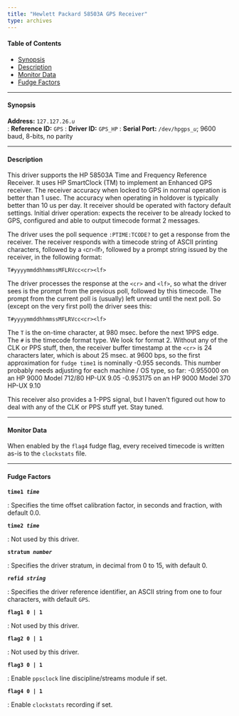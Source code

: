 ```yaml
---
title: "Hewlett Packard 58503A GPS Receiver"
type: archives
---
```


#### Table of Contents

*   [Synopsis](/archives/3-5.93e/driver26/#synopsis)
*   [Description](/archives/3-5.93e/driver26/#description)
*   [Monitor Data](/archives/3-5.93e/driver26/#monitor-data)
*   [Fudge Factors](/archives/3-5.93e/driver26/#fudge-factors)

* * *

#### Synopsis

**Address:** <code>127.127.26._u_</code>  
: **Reference ID:** <code>GPS</code>
: **Driver ID:** <code>GPS_HP</code>
: **Serial Port:** <code>/dev/hpgps\__u_</code>; 9600 baud, 8-bits, no parity

* * *

#### Description

This driver supports the HP 58503A Time and Frequency Reference Receiver. It uses HP SmartClock (TM) to implement an Enhanced GPS receiver. The receiver accuracy when locked to GPS in normal operation is better than 1 usec. The accuracy when operating in holdover is typically better than 10 us per day. It receiver should be operated with factory default settings. Initial driver operation: expects the receiver to be already locked to GPS, configured and able to output timecode format 2 messages. 

The driver uses the poll sequence <code>:PTIME:TCODE?</code> to get a response from the receiver. The receiver responds with a timecode string of ASCII printing characters, followed by a &lsaquo;cr&rsaquo;&lsaquo;lf&rsaquo;, followed by a prompt string issued by the receiver, in the following format:

<code>T#yyyymmddhhmmssMFLRVcc\<cr>\<lf></code>

The driver processes the response at the <code>\<cr></code> and <code>\<lf></code>, so what the driver sees is the prompt from the previous poll, followed by this timecode. The prompt from the current poll is (usually) left unread until the next poll. So (except on the very first poll) the driver sees this: 

<code>T#yyyymmddhhmmssMFLRVcc\<cr>\<lf></code>

The <code>T</code> is the on-time character, at 980 msec. before the next 1PPS edge. The `#` is the timecode format type. We look for format 2. Without any of the CLK or PPS stuff, then, the receiver buffer timestamp at the `<cr>` is 24 characters later, which is about 25 msec. at 9600 bps, so the first approximation for <code>fudge time1</code> is nominally -0.955 seconds. This number probably needs adjusting for each machine / OS type, so far: -0.955000 on an HP 9000 Model 712/80 HP-UX 9.05 -0.953175 on an HP 9000 Model 370 HP-UX 9.10 

This receiver also provides a 1-PPS signal, but I haven't figured out how to deal with any of the CLK or PPS stuff yet. Stay tuned. 

* * *

#### Monitor Data

When enabled by the <code>flag4</code> fudge flag, every received timecode is written as-is to the <code>clockstats</code> file. 

* * *

#### Fudge Factors

<code>**time1 _time_**</code>

: Specifies the time offset calibration factor, in seconds and fraction, with default 0.0.

<code>**time2 _time_**</code>

: Not used by this driver.

<code>**stratum _number_**</code>

: Specifies the driver stratum, in decimal from 0 to 15, with default 0.

<code>**refid _string_**</code>

: Specifies the driver reference identifier, an ASCII string from one to four characters, with default <code>GPS</code>.

<code>**flag1 0 | 1**</code>

: Not used by this driver.

<code>**flag2 0 | 1**</code>

: Not used by this driver.

<code>**flag3 0 | 1**</code>

: Enable <code>ppsclock</code> line discipline/streams module if set. 

<code>**flag4 0 | 1**</code>

: Enable <code>clockstats</code> recording if set.